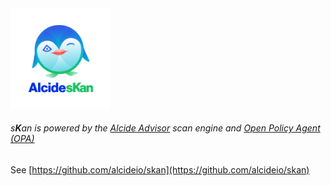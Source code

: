 <img src="https://github.com/alcideio/skan/raw/master/img/skan.png" alt="skan" width="160"/>

###### s**K**an is powered by the [Alcide Advisor](https://www.alcide.io/kubernetes-advisor) scan engine and [Open Policy Agent (OPA)](https://www.openpolicyagent.org)

See [https://github.com/alcideio/skan](https://github.com/alcideio/skan)